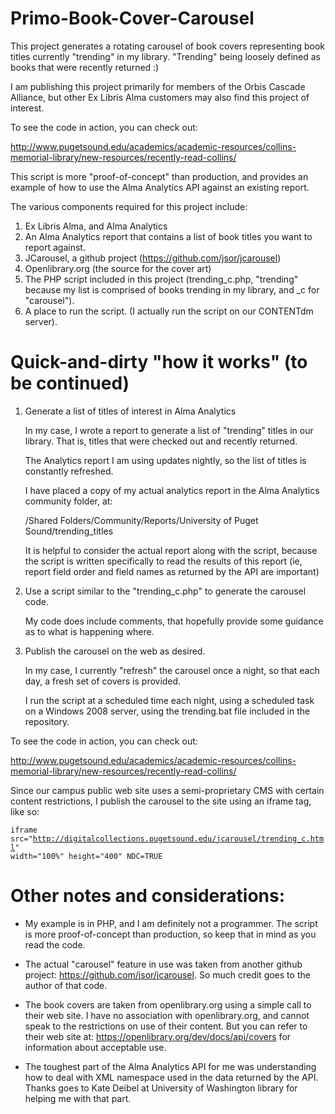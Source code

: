 Primo-Book-Cover-Carousel
=========================

This project generates a rotating carousel of book covers representing book titles currently "trending" in my library. "Trending" being loosely defined as books that were recently returned :)

I am publishing this project primarily for members of the Orbis Cascade Alliance, but other Ex Libris Alma customers may also find this project of interest.

To see the code in action, you can check out:

http://www.pugetsound.edu/academics/academic-resources/collins-memorial-library/new-resources/recently-read-collins/

This script is more "proof-of-concept" than production, and provides an example of how to use the Alma Analytics API against an existing report.

The various components required for this project include:

1. Ex Libris Alma, and Alma Analytics
2. An Alma Analytics report that contains a list of book titles you want to report against.
3. JCarousel, a github project (https://github.com/jsor/jcarousel)
4. Openlibrary.org (the source for the cover art)
5. The PHP script included in this project (trending_c.php, "trending" because my list is comprised of books trending in my library, and _c for "carousel").
6. A place to run the script. (I actually run the script on our CONTENTdm server).


Quick-and-dirty "how it works" (to be continued)
==============================

1. Generate a list of titles of interest in Alma Analytics

	In my case, I wrote a report to generate a list of "trending" titles in our library. That is, titles that were checked out and recently returned.
	
	The Analytics report I am using updates nightly, so the list of titles is constantly refreshed.
	
	I have placed a copy of my actual analytics report in the Alma Analytics community folder, at:
	
	/Shared Folders/Community/Reports/University of Puget Sound/trending_titles
	
	It is helpful to consider the actual report along with the script, because the script is written specifically to read the results of this report (ie, report field order and field names as returned by the API are important)

2. Use a script similar to the "trending_c.php" to generate the carousel code.

	My code does include comments, that hopefully provide some guidance as to what is happening where.

3. Publish the carousel on the web as desired.

	In my case, I currently "refresh" the carousel once a night, so that each day, a fresh set of covers is provided.
	
	I run the script at a scheduled time each night, using a scheduled task on a Windows 2008 server, using the trending.bat file included in the repository.

To see the code in action, you can check out:

http://www.pugetsound.edu/academics/academic-resources/collins-memorial-library/new-resources/recently-read-collins/

Since our campus public web site uses a semi-proprietary CMS with certain content restrictions, I publish the carousel to the site using an iframe tag, like so:

<code>iframe src="http://digitalcollections.pugetsound.edu/jcarousel/trending_c.html" width="100%" height="400" NDC=TRUE</code>


Other notes and considerations:
==============================

- My example is in PHP, and I am definitely not a programmer. The script is more proof-of-concept than production, so keep that in mind as you read the code.

- The actual "carousel" feature in use was taken from another github project: https://github.com/jsor/jcarousel. So much credit goes to the author of that code.

- The book covers are taken from openlibrary.org using a simple call to their web site. I have no association with openlibrary.org, and  cannot speak to the restrictions on use of their content. But you can refer to their web site at: https://openlibrary.org/dev/docs/api/covers for information about acceptable use.

- The toughest part of the Alma Analytics API for me was understanding how to deal with XML namespace used in the data returned by the API. Thanks goes to Kate Deibel at University of Washington library for helping me with that part.
